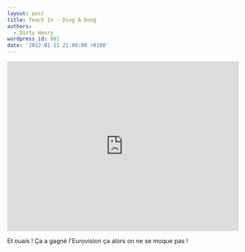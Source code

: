 ```yaml
---
layout: post
title: Teach In - Ding A Dong
authors:
  - Dirty Henry
wordpress_id: 981
date: '2012-01-11 21:00:00 +0100'
---
```

<iframe width="540" height="396" src="http://www.youtube.com/embed/-oUZLV_GdZw" frameborder="0" allowfullscreen></iframe>

Et ouais ! Ça a gagné l'Eurovision ça alors on ne se moque pas !
